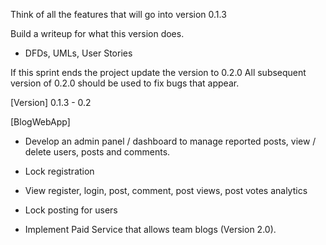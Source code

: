 Think of all the features that will go into version 0.1.3

Build a writeup for what this version does.
 * DFDs, UMLs, User Stories


If this sprint ends the project update the version to 0.2.0
All subsequent version of 0.2.0 should be used to fix bugs that appear. 

[Version] 0.1.3 - 0.2

[BlogWebApp]
* Develop an admin panel / dashboard to manage reported posts, view / delete users, posts and comments. 
* Lock registration
* View register, login, post, comment, post views, post votes analytics
* Lock posting for users

* Implement Paid Service that allows team blogs (Version 2.0).